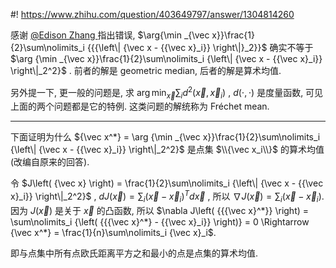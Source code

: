 #! https://www.zhihu.com/question/403649797/answer/1304814260

[comment]: <> (Answer URL: https://www.zhihu.com/question/403649797/answer/1304814260)
[comment]: <> (Question Title: 封闭图形内部与边界距离之和最短的点在哪？)
[comment]: <> (Author Name: 采石工)
[comment]: <> (Create Time: 2020-06-27 11:14:44)

感谢 [ @Edison Zhang ](https://www.zhihu.com/people/3ed351b44afd931a7fbcf58be8339608) 指出错误,  $\arg{\min _{\vec x}}\frac{1}{2}\sum\nolimits_i {{{\left\| {\vec x - {{\vec x}_i}} \right\|}_2}}$  确实不等于  $\arg {\min _{\vec x}}\frac{1}{2}\sum\nolimits_i {\left\| {\vec x - {{\vec x}_i}} \right\|_2^2}$  . 前者的解是 geometric median, 后者的解是算术均值.

另外提一下, 更一般的问题是, 求  $\arg {\min _{\vec x}}\sum \nolimits_i {{d^2}\left( {\vec x,{\vec x_i}} \right)}$  ,  $d\left( \cdot, \cdot \right)$  是度量函数, 可见上面的两个问题都是它的特例. 这类问题的解统称为 Fréchet mean.

* * *

下面证明为什么  ${\vec x^*} = \arg {\min _{\vec x}}\frac{1}{2}\sum\nolimits_i {\left\| {\vec x - {{\vec x}_i}} \right\|_2^2}$  是点集  $\\{\vec x_i\\}$  的算术均值 (改编自原来的回答).

令  $J\left( {\vec x} \right) = \frac{1}{2}\sum\nolimits_i {\left\| {\vec x - {{\vec x}_i}} \right\|_2^2}$  ,  $dJ\left( {\vec x} \right) = \sum\nolimits_i {{{\left( {\vec x - {{\vec x}_i}} \right)}^T}d\vec x}$  , 所以  $\nabla J\left({\vec x} \right) = \sum\nolimits_i {\left( {\vec x - {{\vec x}_i}} \right)}$. 因为  $J\left( {\vec x} \right)$  是关于  $\vec x$  的凸函数, 所以  $\nabla J\left( {{{\vec x}^*}} \right) = \sum\nolimits_i {\left( {{{\vec x}^*} - {{\vec x}_i}} \right)} = 0 \Rightarrow {\vec x^*} = \frac{1}{n}\sum\nolimits_i {\vec x}_i$.

即与点集中所有点欧氏距离平方之和最小的点是点集的算术均值.

